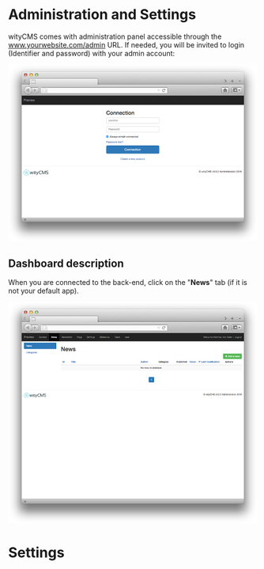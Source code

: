 # Administration and Settings

wityCMS comes with administration panel accessible through the www.yourwebsite.com/admin URL. If needed, you will be invited to login (Identifier and password) with your admin account: 

![](connect-01.png)

## Dashboard description

When you are connected to the back-end, click on the "**News**" tab (if it is not your default app). 

![](post-news-01.png)

# Settings